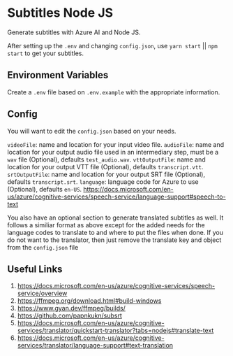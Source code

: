 # Subtitles Node JS

Generate subtitles with Azure AI and Node JS.

After setting up the `.env` and changing `config.json`, use `yarn start` || `npm start` to get your subtitles.

## Environment Variables

Create a `.env` file based on `.env.example` with the appropriate information.

## Config

You will want to edit the `config.json` based on your needs.

`videoFile`: name and location for your input video file.
`audioFile`: name and location for your output audio file used in an intermediary step, must be a `wav` file (Optional), defaults `test_audio.wav`.
`vttOutputFile`: name and location for your output VTT file (Optional), defaults `transcript.vtt`.
`srtOutputFile`: name and location for your output SRT file (Optional), defaults `transcript.srt`.
`language`: language code for Azure to use (Optional), defaults `en-US`. https://docs.microsoft.com/en-us/azure/cognitive-services/speech-service/language-support#speech-to-text

You also have an optional section to generate translated subtitles as well. It follows a similiar format as above except for the added needs for the language codes to translate to and where to put the files when done. If you do not want to the translator, then just remove the translate key and object from the `config.json` file

## Useful Links

1. https://docs.microsoft.com/en-us/azure/cognitive-services/speech-service/overview
2. https://ffmpeg.org/download.html#build-windows
3. https://www.gyan.dev/ffmpeg/builds/
4. https://github.com/papnkukn/subsrt
5. https://docs.microsoft.com/en-us/azure/cognitive-services/translator/quickstart-translator?tabs=nodejs#translate-text
6. https://docs.microsoft.com/en-us/azure/cognitive-services/translator/language-support#text-translation

